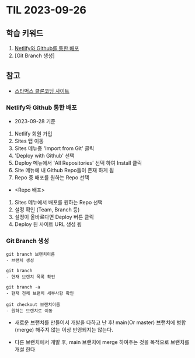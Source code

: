 # TIL 2023-09-26

## 학습 키워드

1. [Netlify와 Github를 통한 배포](#netlify와-github-통한-배포)
2. [Git Branch 생성]

## 참고

- [스타벅스 클론코딩 사이트](https://unique-flan-aa1ab2.netlify.app)

### Netlify와 Github 통한 배포

- 2023-09-28 기준

1. Netlify 회원 가입
2. Sites 탭 이동
3. Sites 메뉴중 'Import from Git' 클릭
4. 'Deploy with Github' 선택
5. Deploy 메뉴에서 'All Repositories' 선택 하여 Install 클릭
6. Site 메뉴에 내 Github Repo들이 존재 하게 됨
7. Repo 중 배포를 원하는 Repo 선택

- <Repo 배포>

1. Sites 메뉴에서 배포를 원하는 Repo 선택
2. 설정 확인 (Team, Branch 등)
3. 설정이 올바르다면 Deploy 버튼 클릭
4. Deploy 된 사이트 URL 생성 됨

### Git Branch 생성

```git
git branch 브랜치이름
- 브랜치 생성

git branch
- 현재 브랜치 목록 확인

git branch -a
- 현재 전체 브랜치 세부사항 확인

git checkout 브랜치이름
- 원하는 브랜치로 이동
```

- 새로운 브랜치를 만들어서 개발을 다하고 난 후! main(Or master) 브랜치에 병합(merge) 해주지 않는 이상 반영되지는 않는다.

- 다른 브랜치에서 개발 후, main 브랜치에 merge 하여주는 것을 목적으로 브랜치를 개설 한다
